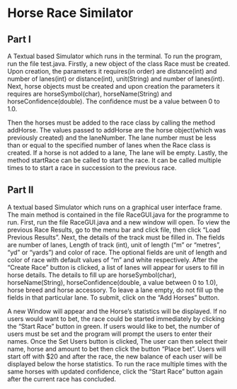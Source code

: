 # Horse Race Similator


## Part I

A Textual based Simulator which runs in the terminal. To run the program, run the file test.java. Firstly, a new object of the class Race must be created. Upon creation, the parameters it requires(in order) are distance(int) and number of lanes(int) or distance(int), unit(String) and number of lanes(int). Next, horse objects must be created and upon creation the parameters it requires are horseSymbol(char), horseName(String) and horseConfidence(double). The confidence must be a value between 0 to 1.0.

Then the horses must be added to the race class by calling the method addHorse. The values passed to addHorse are the horse object(which was previously created) and the laneNumber. The lane number must be less than or equal to the specified number of lanes when the Race class is created. If a horse is not added to a lane, The lane will be empty. Lastly, the method startRace can be called to start the race. It can be called multiple times to to start a race in succession to the previous race.

## Part II

A textual based Simulator which runs on a graphical user interface frame. The main method is contained in the file RaceGUI.java for the programme to run. First, run the file RaceGUI.java and a new window will open. To view the previous Race Results, go to the menu bar and click file, then click “Load Previous Results”.  Next,  the details of the track must be filled in. The fields are number of lanes, Length of track (int), unit of length (“m” or “metres”, “yd” or “yards”) and color of race. The optional fields are unit of length and color of race with default values of  “m” and white respectively. After the “Create Race” button is clicked, a list of lanes will appear for users to fill in horse details. The details to fill up are horseSymbol(char), horseName(String), horseConfidence(double, a value between 0 to 1.0), horse breed and horse accessory. To leave a lane empty, do not fill up the fields in that particular lane. To submit, click on the “Add Horses” button.

A new Window will appear and the Horse’s statistics will be displayed. If no users would want to bet, the race could be started immediately by clicking the “Start Race” button in green. If users would like to bet, the number of users must be set and the program will prompt the users to enter their names. Once the Set Users button is clicked, The user can then select their name, horse and amount to bet then click the button “Place bet”. Users will start off with $20 and after the race, the new balance of each user will be displayed below the horse statistics. To run the race multiple times with the same horses with updated confidence, click the “Start Race” button again after the current race has concluded.
